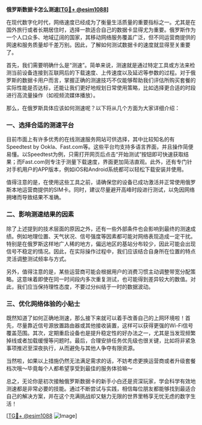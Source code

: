 **俄罗斯数据卡怎么测速[[TG💪+ @esim1088](https://t.me/s/esim1088)]**

在现代数字化时代，网络速度已经成为了衡量生活质量的重要指标之一。尤其是在国外旅行或者长期居住时，选择一款适合自己的数据卡显得尤为重要。俄罗斯作为一个人口众多、地域辽阔的国家，其移动网络服务覆盖广泛，但不同运营商提供的网速和服务质量却千差万别。因此，了解如何测试数据卡的速度就显得至关重要了。

首先，我们需要明确什么是“测速”。简单来说，测速就是通过特定工具或方法来检测当前设备连接到互联网后的下载速度、上传速度以及延迟等参数的过程。对于俄罗斯的数据卡用户而言，掌握正确的测速技巧不仅能够帮助我们评估所购买套餐的实际性能是否达标，还能让我们更好地规划日常使用策略，比如选择更合适的时段进行高流量操作（如视频流媒体播放）。

那么，在俄罗斯具体应该如何测速呢？以下将从几个方面为大家详细介绍：

### 一、选择合适的测速平台

目前市面上有许多优秀的在线测速服务网站可供选择，其中比较知名的有Speedtest by Ookla、Fast.com等。这些平台均支持多语言界面，并且操作简便易懂。以Speedtest为例，只需打开网页后点击“开始测试”按钮即可快速获取结果；而Fast.com则专注于测量下载速度，界面更加简洁直观。此外，还有专门针对手机用户的APP版本，例如iOS和Android系统都可以轻松下载安装并使用。

值得注意的是，在使用这些工具之前，请确保您的设备已成功激活并正常使用俄罗斯本地运营商提供的SIM卡。同时，建议尽量避开高峰时段进行测试，以免因网络拥堵而导致结果不准确。

### 二、影响测速结果的因素

除了上述提到的技术层面的原因之外，还有一些外部条件也会影响到最终的测速成绩。例如地理位置、天气状况、信号强度等因素都可能对网络表现造成一定干扰。特别是在俄罗斯这样地广人稀的地方，偏远地区的基站分布较少，因此可能会出现信号不稳定的情况。因此，在实际操作过程中，我们应该结合自身所在位置的特点灵活调整测试频率与方式。

另外，值得注意的是，某些运营商可能会根据用户的消费习惯主动调整带宽分配策略。这意味着即使在同一时间段内多次重复测试，也可能得到差异较大的数值。对此，我们应当保持理性态度，不要过分纠结于一时的数据波动。

### 三、优化网络体验的小贴士

既然知道了如何正确地测速，那么接下来就可以着手改善自己的上网环境啦！首先，尽量靠近信号源放置路由器或其他接收装置，这样可以获得更强的Wi-Fi信号覆盖范围。其次，定期重启设备也是提升稳定性的好办法之一，尤其是当发现频繁掉线或者加载缓慢等问题时。最后，合理安排任务优先级也很关键，比如将非紧急事项推迟至深夜执行，从而避免与其他人争夺有限资源。

当然啦，如果以上措施仍然无法满足需求的话，不妨考虑更换运营商或者升级套餐档次哦～毕竟每个人都希望享受到最佳的服务体验嘛～

总之，无论你是初次接触俄罗斯数据卡的新手小白还是资深玩家，学会科学有效地测速都是非常必要的技能。通过不断尝试与实践，相信每位朋友都能够找到最适合自己的解决方案，并在这个充满挑战却又魅力无限的世界里畅享无忧无虑的数字生活！

[[TG💪+ @esim1088](https://t.me/s/esim1088) ![Image](https://i.postimg.cc/4NQfJmqS/Snipaste-2025-05-13-00-14-12.png)]